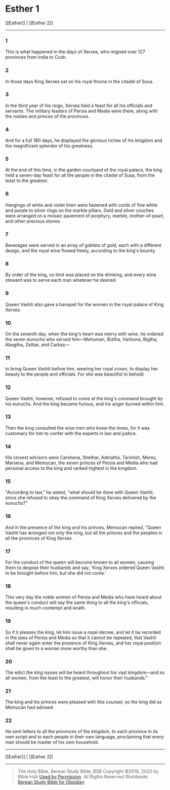 # Esther 1

[[Esther]] | [[Esther 2]]

---

### 1
This is what happened in the days of Xerxes, who reigned over 127 provinces from India to Cush.

### 2
In those days King Xerxes sat on his royal throne in the citadel of Susa.

### 3
In the third year of his reign, Xerxes held a feast for all his officials and servants. The military leaders of Persia and Media were there, along with the nobles and princes of the provinces.

### 4
And for a full 180 days, he displayed the glorious riches of his kingdom and the magnificent splendor of his greatness.

### 5
At the end of this time, in the garden courtyard of the royal palace, the king held a seven-day feast for all the people in the citadel of Susa, from the least to the greatest.

### 6
Hangings of white and violet linen were fastened with cords of fine white and purple to silver rings on the marble pillars. Gold and silver couches were arranged on a mosaic pavement of porphyry, marble, mother-of-pearl, and other precious stones.

### 7
Beverages were served in an array of goblets of gold, each with a different design, and the royal wine flowed freely, according to the king's bounty.

### 8
By order of the king, no limit was placed on the drinking, and every wine steward was to serve each man whatever he desired.

### 9
Queen Vashti also gave a banquet for the women in the royal palace of King Xerxes.

### 10
On the seventh day, when the king's heart was merry with wine, he ordered the seven eunuchs who served him—Mehuman, Biztha, Harbona, Bigtha, Abagtha, Zethar, and Carkas—

### 11
to bring Queen Vashti before him, wearing her royal crown, to display her beauty to the people and officials. For she was beautiful to behold.

### 12
Queen Vashti, however, refused to come at the king's command brought by his eunuchs. And the king became furious, and his anger burned within him.

### 13
Then the king consulted the wise men who knew the times, for it was customary for him to confer with the experts in law and justice.

### 14
His closest advisors were Carshena, Shethar, Admatha, Tarshish, Meres, Marsena, and Memucan, the seven princes of Persia and Media who had personal access to the king and ranked highest in the kingdom.

### 15
"According to law," he asked, "what should be done with Queen Vashti, since she refused to obey the command of King Xerxes delivered by the eunuchs?"

### 16
And in the presence of the king and his princes, Memucan replied, "Queen Vashti has wronged not only the king, but all the princes and the peoples in all the provinces of King Xerxes.

### 17
For the conduct of the queen will become known to all women, causing them to despise their husbands and say, 'King Xerxes ordered Queen Vashti to be brought before him, but she did not come.'

### 18
This very day the noble women of Persia and Media who have heard about the queen's conduct will say the same thing to all the king's officials, resulting in much contempt and wrath.

### 19
So if it pleases the king, let him issue a royal decree, and let it be recorded in the laws of Persia and Media so that it cannot be repealed, that Vashti shall never again enter the presence of King Xerxes, and her royal position shall be given to a woman more worthy than she.

### 20
The edict the king issues will be heard throughout his vast kingdom—and so all women, from the least to the greatest, will honor their husbands."

### 21
The king and his princes were pleased with this counsel; so the king did as Memucan had advised.

### 22
He sent letters to all the provinces of the kingdom, to each province in its own script and to each people in their own language, proclaiming that every man should be master of his own household.

---

[[Esther]] | [[Esther 2]]

---

> The Holy Bible, Berean Study Bible, BSB
> Copyright &copy;2016, 2020 by Bible Hub
> [Used by Permission](https://berean.bible/terms.htm). All Rights Reserved Worldwide.
> [Berean Study Bible for Obsidian](https://github.com/gapmiss/berean-study-bible-for-obsidian)</small>

